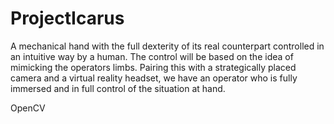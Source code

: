 # ProjectIcarus
A mechanical hand with the full dexterity of its real counterpart controlled in an intuitive way by a human. The control will be based on the idea of mimicking the operators limbs. Pairing this with a strategically placed camera and a virtual reality headset, we have an operator who is fully immersed and in full control of the situation at hand.

OpenCV